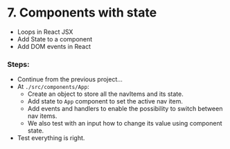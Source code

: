 # 7. Components with state

  * Loops in React JSX
  * Add State to a component
  * Add DOM events in React
  

### Steps:

  * Continue from the previous project...
  * At `./src/components/App`:
    * Create an object to store all the navItems and its state.
    * Add state to `App` component to set the active nav item.
    * Add events and handlers to enable the possibility to switch between nav items.
    * We also test with an input how to change its value using component state.
  * Test everything is right.
